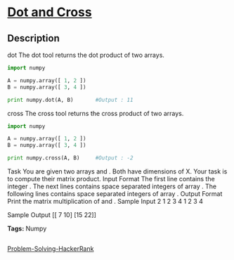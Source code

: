 # [Dot and Cross][title]

## Description

dot
The dot tool returns the dot product of two arrays.
```python
import numpy

A = numpy.array([ 1, 2 ])
B = numpy.array([ 3, 4 ])

print numpy.dot(A, B)       #Output : 11
```
cross
The cross tool returns the cross product of two arrays.
```python
import numpy

A = numpy.array([ 1, 2 ])
B = numpy.array([ 3, 4 ])

print numpy.cross(A, B)     #Output : -2
```

Task
You are given two arrays  and . Both have dimensions of X.
Your task is to compute their matrix product.
Input Format
The first line contains the integer .
The next  lines contains  space separated integers of array .
The following  lines contains  space separated integers of array .
Output Format
Print the matrix multiplication of  and .
Sample Input
2
1 2
3 4
1 2
3 4

Sample Output
[[ 7 10]
 [15 22]]

**Tags:** Numpy

##
[Problem-Solving-HackerRank][ajl]

[title]: https://www.hackerrank.com/challenges/np-dot-and-cross/problem?isFullScreen=true
[ajl]: https://github.com/yossef-seyam/Problem-Solving-HackerRank